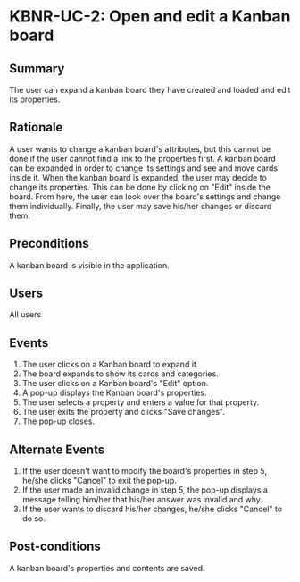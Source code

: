 # KBNR-UC-2: Open and edit a Kanban board

## Summary

The user can expand a kanban board they have created and loaded and edit its properties.

## Rationale

A user wants to change a kanban board's attributes, but this cannot be done if the user cannot find a link to the properties first. A kanban board can be expanded in order to change its settings and see and move cards inside it. When the kanban board is expanded, the user may decide to change its properties. This can be done by clicking on "Edit" inside the board. From here, the user can look over the board's settings and change them individually. Finally, the user may save his/her changes or discard them.

## Preconditions

A kanban board is visible in the application.

## Users

All users

## Events

1. The user clicks on a Kanban board to expand it.
2. The board expands to show its cards and categories.
3. The user clicks on a Kanban board's "Edit" option.
4. A pop-up displays the Kanban board's properties.
5. The user selects a property and enters a value for that property.
6. The user exits the property and clicks "Save changes".
7. The pop-up closes.

## Alternate Events

1. If the user doesn't want to modify the board's properties in step 5, he/she clicks "Cancel" to exit the pop-up.
2. If the user made an invalid change in step 5, the pop-up displays a message telling him/her that his/her answer was invalid and why.
3. If the user wants to discard his/her changes, he/she clicks "Cancel" to do so.

## Post-conditions

A kanban board's properties and contents are saved.